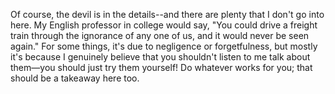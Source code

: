 Of course, the devil is in the details--and there are plenty that I don't go into here. My English professor in college would say, "You could drive a freight train through the ignorance of any one of us, and it would never be seen again." For some things, it's due to negligence or forgetfulness, but mostly it's because I genuinely believe that you shouldn't listen to me talk about them—you should just try them yourself! Do whatever works for you; that should be a takeaway here too.